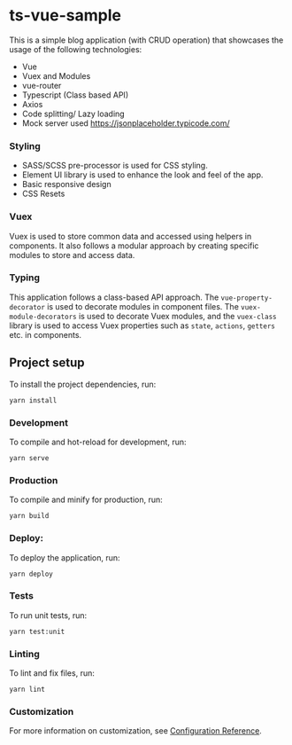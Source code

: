 # ts-vue-sample


This is a simple blog application (with CRUD operation) that showcases the usage of the following technologies:

- Vue
- Vuex and Modules
- vue-router
- Typescript (Class based API)
- Axios
- Code splitting/ Lazy loading
- Mock server used https://jsonplaceholder.typicode.com/

### Styling

- SASS/SCSS pre-processor is used for CSS styling.
- Element UI library is used to enhance the look and feel of the app.
- Basic responsive design
- CSS Resets

### Vuex

Vuex is used to store common data and accessed using helpers in components. It also follows a modular approach by creating specific modules to store and access data.

### Typing

This application follows a class-based API approach. The `vue-property-decorator` is used to decorate modules in component files. The `vuex-module-decorators` is used to decorate Vuex modules, and the `vuex-class` library is used to access Vuex properties such as `state`, `actions`, `getters` etc. in components.

## Project setup
To install the project dependencies, run:
```
yarn install
```

### Development
To compile and hot-reload for development, run:
```
yarn serve
```

### Production
To compile and minify for production, run:
```
yarn build
```

### Deploy:
To deploy the application, run:
```
yarn deploy
```

### Tests
To run unit tests, run:
```
yarn test:unit
```

### Linting
To lint and fix files, run:
```
yarn lint
```

### Customization

For more information on customization, see [Configuration Reference](https://cli.vuejs.org/config/).
